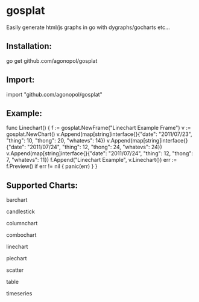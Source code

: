 gosplat
=======

Easily generate html/js graphs in go with dygraphs/gocharts etc...

## Installation:

go get github.com/agonopol/gosplat

## Import:

import "github.com/agonopol/gosplat"

## Example:

func Linechart() {
	f := gosplat.NewFrame("Linechart Example Frame")
	v := gosplat.NewChart()
	v.Append(map[string]interface{}{"date": "2011/07/23", "thing": 10, "thong": 20, "whatevs": 14})
	v.Append(map[string]interface{}{"date": "2011/07/24", "thing": 12, "thong": 24, "whatevs": 24})
	v.Append(map[string]interface{}{"date": "2011/07/24", "thing": 12, "thong": 7, "whatevs": 11})
	f.Append("Linechart Example", v.Linechart())
	err := f.Preview()
	if err != nil {
		panic(err)
	}
}

## Supported Charts:

barchart

candlestick

columnchart

combochart

linechart

piechart

scatter

table

timeseries



